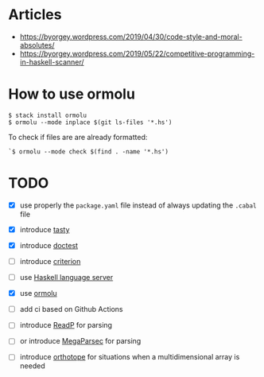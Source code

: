 # Articles

- https://byorgey.wordpress.com/2019/04/30/code-style-and-moral-absolutes/
- https://byorgey.wordpress.com/2019/05/22/competitive-programming-in-haskell-scanner/
# How to use ormolu

```
$ stack install ormolu
$ ormolu --mode inplace $(git ls-files '*.hs')
```

To check if files are are already formatted:
```
`$ ormolu --mode check $(find . -name '*.hs')
```
# TODO
- [x] use properly the `package.yaml` file instead of always updating the `.cabal` file
- [x] introduce [tasty](https://hackage.haskell.org/package/tasty)
- [x] introduce [doctest](https://hackage.haskell.org/package/doctest)
- [ ] introduce [criterion](https://hackage.haskell.org/package/criterion)
- [ ] use [Haskell language server](https://github.com/haskell/haskell-language-server)
- [x] use [ormolu](https://hackage.haskell.org/package/ormolu)
- [ ] add ci based on Github Actions

- [ ] introduce [ReadP](https://hackage.haskell.org/package/base-4.16.0.0/docs/Text-ParserCombinators-ReadP.html) for parsing
- [ ] or introduce [MegaParsec](https://hackage.haskell.org/package/megaparsec) for parsing
- [ ] introduce [orthotope](https://hackage.haskell.org/package/orthotope) for situations when a multidimensional array is needed
